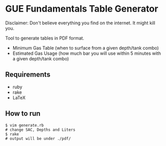 # GUE Fundamentals Table Generator

Disclaimer: Don't believe everything you find on the internet. It might kill you.

Tool to generate tables in PDF format.
  * Minimum Gas Table (when to surface from a given depth/tank combo)
  * Estimated Gas Usage (how much bar you will use within 5 minutes with a given depth/tank combo)

## Requirements

  * ruby
  * rake
  * LaTeX

## How to run

```
$ vim generate.rb
# change SAC, Depths and Liters
$ rake
# output will be under ./pdf/
```
